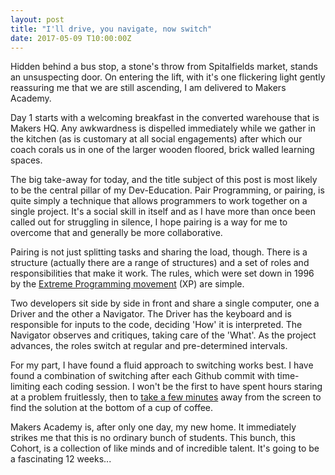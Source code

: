 ```yaml
---
layout: post
title: "I'll drive, you navigate, now switch"
date: 2017-05-09 T10:00:00Z
---
```


Hidden behind a bus stop, a stone's throw from Spitalfields market, stands an unsuspecting door. On entering the lift, with it's one flickering light gently reassuring me that we are still ascending, I am delivered to Makers Academy.

Day 1 starts with a welcoming breakfast in the converted warehouse that is Makers HQ. Any awkwardness is dispelled immediately while we gather in the kitchen (as is customary at all social engagements) after which our coach corals us in one of the larger wooden floored, brick walled learning spaces.

The big take-away for today, and the title subject of this post is most likely to be the central pillar of my Dev-Education. Pair Programming, or pairing, is quite simply a technique that allows programmers to work together on a single project. It's a social skill in itself and as I have more than once been called out for struggling in silence, I hope pairing is a way for me to overcome that and generally be more collaborative.

Pairing is not just splitting tasks and sharing the load, though. There is a structure (actually there are a range of structures) and a set of roles and responsibilities that make it work. The rules, which were set down in 1996 by the [Extreme Programming movement](http://www.extremeprogramming.org/rules/pair.html) (XP) are simple.

Two developers sit side by side in front and share a single computer, one a Driver and the other a Navigator. The Driver has the keyboard and is responsible for inputs to the code, deciding 'How' it is interpreted. The Navigator observes and critiques, taking care of the 'What'. As the project advances, the roles switch at regular and pre-determined intervals.

For my part, I have found a fluid approach to switching works best. I have found a combination of switching after each Github commit with time-limiting each coding session. I won't be the first to have spent hours staring at a problem fruitlessly, then to [take a few minutes](https://open.buffer.com/science-taking-breaks-at-work/) away from the screen to find the solution at the bottom of a cup of coffee.

Makers Academy is, after only one day, my new home. It immediately strikes me that this is no ordinary bunch of students. This bunch, this Cohort, is a collection of like minds and of incredible talent. It's going to be a fascinating 12 weeks...
